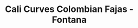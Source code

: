 ---
title: "Cali Curves Colombian Fajas - Fontana"
url: /fontana/cali-curves-colombian-fajas-fontana/
shop: Kleidung
---
